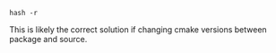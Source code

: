 ```
hash -r
```

This is likely the correct solution if changing cmake versions between package and source.


